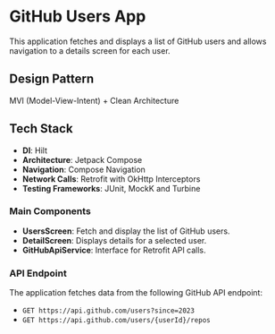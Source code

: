 # GitHub Users App
This application fetches and displays a list of GitHub users and allows navigation to a details screen for each user.

## Design Pattern
MVI (Model-View-Intent) + Clean Architecture

## Tech Stack
- **DI**: Hilt 
- **Architecture**: Jetpack Compose
- **Navigation**: Compose Navigation 
- **Network Calls**: Retrofit with OkHttp Interceptors
- **Testing Frameworks**: JUnit, MockK and Turbine

### Main Components
- **UsersScreen**: Fetch and display the list of GitHub users.
- **DetailScreen**: Displays details for a selected user.
- **GitHubApiService**: Interface for Retrofit API calls.

### API Endpoint
The application fetches data from the following GitHub API endpoint:
- `GET https://api.github.com/users?since=2023`
- `GET https://api.github.com/users/{userId}/repos`
